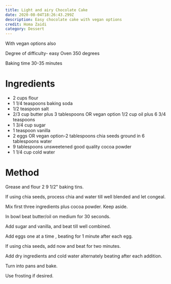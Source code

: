 ```yaml
---
title: Light and airy Chocolate Cake
date: 2020-08-04T18:26:43.299Z
description: Easy chocolate cake with vegan options
credit: Homa Zaidi
category: Dessert
---
```

 With vegan options also

 Degree of difficulty- easy
 Oven 350 degrees

 Baking time 30-35 minutes

# Ingredients

* 2 cups flour
* 1 1/4 teaspoons baking soda
* 1/2 teaspoon salt
* 2/3 cup butter plus 3 tablespoons OR vegan option 1/2 cup oil plus 6 3/4 teaspoons
* 1 3/4 cup sugar
* 1 teaspoon vanilla
* 2 eggs OR vegan option-2 tablespoons chia seeds ground in 6 tablespoons water
* 9 tablespoons unsweetened good quality cocoa powder
* 1 1/4 cup cold water

# Method

 Grease and flour 2 9 1/2" baking tins.

 If using chia seeds, process chia and water till well blended and let congeal.

Mix first three ingredients plus cocoa powder. Keep aside.

 In bowl beat butter/oil on medium for 30 seconds.

Add sugar and vanilla, and beat till well combined.

Add eggs one at a time , beating for 1 minute after each egg.

 If using chia seeds, add now and beat for two minutes.

 Add dry ingredients and cold water alternately beating after each addition.

 Turn into pans and bake.

 Use frosting if desired.